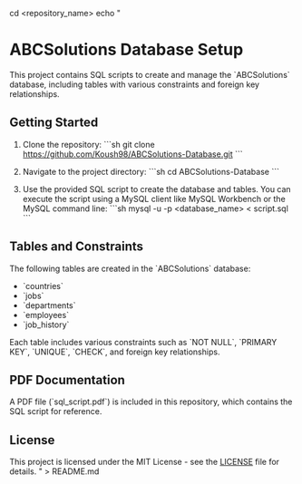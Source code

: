 cd <repository_name>
echo "
# ABCSolutions Database Setup

This project contains SQL scripts to create and manage the \`ABCSolutions\` database, including tables with various constraints and foreign key relationships.

## Getting Started

1. Clone the repository:
   \`\`\`sh
   git clone https://github.com/Koush98/ABCSolutions-Database.git
   \`\`\`

2. Navigate to the project directory:
   \`\`\`sh
   cd ABCSolutions-Database
   \`\`\`

3. Use the provided SQL script to create the database and tables. You can execute the script using a MySQL client like MySQL Workbench or the MySQL command line:
   \`\`\`sh
   mysql -u <username> -p <database_name> < script.sql
   \`\`\`

## Tables and Constraints

The following tables are created in the \`ABCSolutions\` database:

- \`countries\`
- \`jobs\`
- \`departments\`
- \`employees\`
- \`job_history\`

Each table includes various constraints such as \`NOT NULL\`, \`PRIMARY KEY\`, \`UNIQUE\`, \`CHECK\`, and foreign key relationships.

## PDF Documentation

A PDF file (\`sql_script.pdf\`) is included in this repository, which contains the SQL script for reference.

## License

This project is licensed under the MIT License - see the [LICENSE](LICENSE) file for details.
" > README.md
